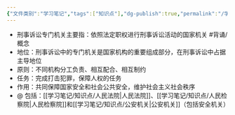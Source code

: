 ```yaml
---
{"文件类别":"学习笔记","tags":["知识点"],"dg-publish":true,"permalink":"/学习笔记/知识点/刑事诉讼专门机关/","dgPassFrontmatter":true}
---
```


- 刑事诉讼专门机关主要指：依照法定职权进行刑事诉讼活动的国家机关 #背诵/概念 
- 地位：刑事诉讼中的专门机关是国家机构的重要组成部分，在刑事诉讼中占据主导地位
- 原则：不同机构分工负责、相互配合、相互制约
- 任务：完成打击犯罪，保障人权的任务
- 作用：共同保障国家安全和社会公共安全，维护社会主义社会秩序
- @ 包括：[[学习笔记/知识点/人民法院\|人民法院]]、[[学习笔记/知识点/人民检察院\|人民检察院]]和[[学习笔记/知识点/公安机关\|公安机关]]（包括安全机关）

